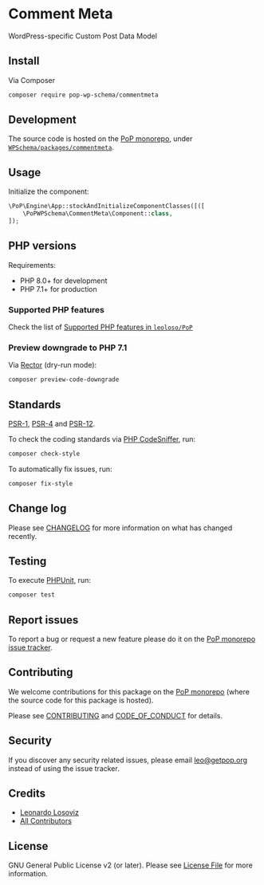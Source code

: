 # Comment Meta

<!--
[![Build Status][ico-travis]][link-travis]
[![Quality Score][ico-code-quality]][link-code-quality]
[![Software License][ico-license]](LICENSE.md)
[![Latest Version on Packagist][ico-version]][link-packagist]
[![Coverage Status][ico-scrutinizer]][link-scrutinizer]
[![Total Downloads][ico-downloads]][link-downloads]
-->

WordPress-specific Custom Post Data Model

## Install

Via Composer

``` bash
composer require pop-wp-schema/commentmeta
```

## Development

The source code is hosted on the [PoP monorepo](https://github.com/leoloso/PoP), under [`WPSchema/packages/commentmeta`](https://github.com/leoloso/PoP/tree/master/layers/WPSchema/packages/commentmeta).

## Usage

Initialize the component:

``` php
\PoP\Engine\App::stockAndInitializeComponentClasses([([
    \PoPWPSchema\CommentMeta\Component::class,
]);
```

## PHP versions

Requirements:

- PHP 8.0+ for development
- PHP 7.1+ for production

### Supported PHP features

Check the list of [Supported PHP features in `leoloso/PoP`](https://github.com/leoloso/PoP/blob/master/docs/supported-php-features.md)

### Preview downgrade to PHP 7.1

Via [Rector](https://github.com/rectorphp/rector) (dry-run mode):

```bash
composer preview-code-downgrade
```

## Standards

[PSR-1](https://www.php-fig.org/psr/psr-1), [PSR-4](https://www.php-fig.org/psr/psr-4) and [PSR-12](https://www.php-fig.org/psr/psr-12).

To check the coding standards via [PHP CodeSniffer](https://github.com/squizlabs/PHP_CodeSniffer), run:

``` bash
composer check-style
```

To automatically fix issues, run:

``` bash
composer fix-style
```

## Change log

Please see [CHANGELOG](CHANGELOG.md) for more information on what has changed recently.

## Testing

To execute [PHPUnit](https://phpunit.de/), run:

``` bash
composer test
```

## Report issues

To report a bug or request a new feature please do it on the [PoP monorepo issue tracker](https://github.com/leoloso/PoP/issues).

## Contributing

We welcome contributions for this package on the [PoP monorepo](https://github.com/leoloso/PoP) (where the source code for this package is hosted).

Please see [CONTRIBUTING](CONTRIBUTING.md) and [CODE_OF_CONDUCT](CODE_OF_CONDUCT.md) for details.

## Security

If you discover any security related issues, please email leo@getpop.org instead of using the issue tracker.

## Credits

- [Leonardo Losoviz][link-author]
- [All Contributors][link-contributors]

## License

GNU General Public License v2 (or later). Please see [License File](LICENSE.md) for more information.

[ico-version]: https://img.shields.io/packagist/v/pop-wp-schema/commentmeta.svg?style=flat-square
[ico-license]: https://img.shields.io/badge/license-GPLv2-brightgreen.svg?style=flat-square
[ico-travis]: https://img.shields.io/travis/pop-wp-schema/commentmeta/master.svg?style=flat-square
[ico-scrutinizer]: https://img.shields.io/scrutinizer/coverage/g/pop-wp-schema/commentmeta.svg?style=flat-square
[ico-code-quality]: https://img.shields.io/scrutinizer/g/pop-wp-schema/commentmeta.svg?style=flat-square
[ico-downloads]: https://img.shields.io/packagist/dt/pop-wp-schema/commentmeta.svg?style=flat-square

[link-packagist]: https://packagist.org/packages/pop-wp-schema/commentmeta
[link-travis]: https://travis-ci.org/pop-wp-schema/commentmeta
[link-scrutinizer]: https://scrutinizer-ci.com/g/pop-wp-schema/commentmeta/code-structure
[link-code-quality]: https://scrutinizer-ci.com/g/pop-wp-schema/commentmeta
[link-downloads]: https://packagist.org/packages/pop-wp-schema/commentmeta
[link-author]: https://github.com/leoloso
[link-contributors]: ../../../../../../contributors
